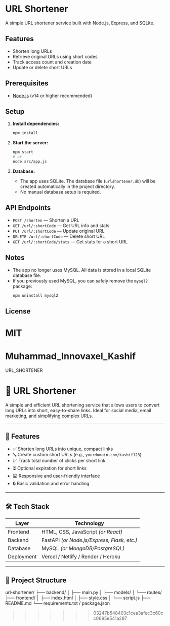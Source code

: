 
# URL Shortener

A simple URL shortener service built with Node.js, Express, and SQLite. 

## Features
- Shorten long URLs
- Retrieve original URLs using short codes
- Track access count and creation date
- Update or delete short URLs
 
## Prerequisites
- [Node.js](https://nodejs.org/) (v14 or higher recommended)

## Setup

1. **Install dependencies:**
   ```bash
   npm install
   ```

2. **Start the server:**
   ```bash
   npm start
   # or
   node src/app.js
   ```

3. **Database:**
   - The app uses SQLite. The database file (`urlshortener.db`) will be created automatically in the project directory.
   - No manual database setup is required.

## API Endpoints

- `POST /shorten` — Shorten a URL
- `GET /url/:shortCode` — Get URL info and stats
- `PUT /url/:shortCode` — Update original URL
- `DELETE /url/:shortCode` — Delete short URL
- `GET /url/:shortCode/stats` — Get stats for a short URL

## Notes
- The app no longer uses MySQL. All data is stored in a local SQLite database file.
- If you previously used MySQL, you can safely remove the `mysql2` package:
  ```bash
  npm uninstall mysql2
  ```

## License
MIT 
=======
# Muhammad_Innovaxel_Kashif
URL_SHORTENER
# 🔗 URL Shortener

A simple and efficient URL shortening service that allows users to convert long URLs into short, easy-to-share links. Ideal for social media, email marketing, and simplifying complex URLs.

---

## 🚀 Features

- ✅ Shorten long URLs into unique, compact links  
- 🔤 Create custom short URLs (e.g., `yourdomain.com/kashif123`)  
- 📈 Track total number of clicks per short link  
- ⏳ Optional expiration for short links  
- 💻 Responsive and user-friendly interface  
- 🔒 Basic validation and error handling

---

## 🛠️ Tech Stack

| Layer       | Technology              |
|-------------|--------------------------|
| Frontend    | HTML, CSS, JavaScript *(or React)* |
| Backend     | FastAPI *(or Node.js/Express, Flask, etc.)* |
| Database    | MySQL *(or MongoDB/PostgreSQL)* |
| Deployment  | Vercel / Netlify / Render / Heroku |

---

## 📁 Project Structure

url-shortener/
├── backend/
│ ├── main.py
│ ├── models/
│ └── routes/
├── frontend/
│ ├── index.html
│ ├── style.css
│ └── script.js
├── README.md
└── requirements.txt / package.json
>>>>>>> 03247b548403c1cea3afec3c60cc0695e541a287
